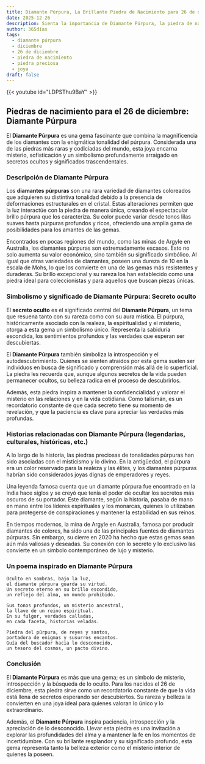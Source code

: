 ```yaml
---
title: Diamante Púrpura, La Brillante Piedra de Nacimiento para 26 de diciembre
date: 2025-12-26
description: Sienta la importancia de Diamante Púrpura, la piedra de nacimiento de 26 de diciembre que simboliza Secreto oculto. Deje que su belleza y significado iluminen su día.
author: 365días
tags:
  - diamante púrpura
  - diciembre
  - 26 de diciembre
  - piedra de nacimiento
  - piedra preciosa
  - joya
draft: false
---
```


{{< youtube id="LDPSThu9BaY" >}}

## Piedras de nacimiento para el 26 de diciembre: Diamante Púrpura

El **Diamante Púrpura** es una gema fascinante que combina la magnificencia de los diamantes con la enigmática tonalidad del púrpura. Considerada una de las piedras más raras y codiciadas del mundo, esta joya encarna misterio, sofisticación y un simbolismo profundamente arraigado en secretos ocultos y significados trascendentales.

### Descripción de Diamante Púrpura

Los **diamantes púrpuras** son una rara variedad de diamantes coloreados que adquieren su distintiva tonalidad debido a la presencia de deformaciones estructurales en el cristal. Estas alteraciones permiten que la luz interactúe con la piedra de manera única, creando el espectacular brillo púrpura que los caracteriza. Su color puede variar desde tonos lilas suaves hasta púrpuras profundos y ricos, ofreciendo una amplia gama de posibilidades para los amantes de las gemas.

Encontrados en pocas regiones del mundo, como las minas de Argyle en Australia, los diamantes púrpuras son extremadamente escasos. Esto no solo aumenta su valor económico, sino también su significado simbólico. Al igual que otras variedades de diamantes, poseen una dureza de 10 en la escala de Mohs, lo que los convierte en una de las gemas más resistentes y duraderas. Su brillo excepcional y su rareza los han establecido como una piedra ideal para coleccionistas y para aquellos que buscan piezas únicas.

### Simbolismo y significado de Diamante Púrpura: Secreto oculto

El **secreto oculto** es el significado central del **Diamante Púrpura**, un tema que resuena tanto con su rareza como con su aura mística. El púrpura, históricamente asociado con la realeza, la espiritualidad y el misterio, otorga a esta gema un simbolismo único. Representa la sabiduría escondida, los sentimientos profundos y las verdades que esperan ser descubiertas.

El **Diamante Púrpura** también simboliza la introspección y el autodescubrimiento. Quienes se sienten atraídos por esta gema suelen ser individuos en busca de significado y comprensión más allá de lo superficial. La piedra les recuerda que, aunque algunos secretos de la vida pueden permanecer ocultos, su belleza radica en el proceso de descubrirlos.

Además, esta piedra inspira a mantener la confidencialidad y valorar el misterio en las relaciones y en la vida cotidiana. Como talismán, es un recordatorio constante de que cada secreto tiene su momento de revelación, y que la paciencia es clave para apreciar las verdades más profundas.

### Historias relacionadas con Diamante Púrpura (legendarias, culturales, históricas, etc.)

A lo largo de la historia, las piedras preciosas de tonalidades púrpuras han sido asociadas con el misticismo y lo divino. En la antigüedad, el púrpura era un color reservado para la realeza y las élites, y los diamantes púrpuras habrían sido considerados joyas dignas de emperadores y reyes.

Una leyenda famosa cuenta que un diamante púrpura fue encontrado en la India hace siglos y se creyó que tenía el poder de ocultar los secretos más oscuros de su portador. Este diamante, según la historia, pasaba de mano en mano entre los líderes espirituales y los monarcas, quienes lo utilizaban para protegerse de conspiraciones y mantener la estabilidad en sus reinos.

En tiempos modernos, la mina de Argyle en Australia, famosa por producir diamantes de colores, ha sido una de las principales fuentes de diamantes púrpuras. Sin embargo, su cierre en 2020 ha hecho que estas gemas sean aún más valiosas y deseadas. Su conexión con lo secreto y lo exclusivo las convierte en un símbolo contemporáneo de lujo y misterio.

### Un poema inspirado en Diamante Púrpura

```
Oculto en sombras, bajo la luz,  
el diamante púrpura guarda su virtud.  
Un secreto eterno en su brillo escondido,  
un reflejo del alma, un mundo prohibido.  

Sus tonos profundos, un misterio ancestral,  
la llave de un reino espiritual.  
En su fulgor, verdades calladas,  
en cada faceta, historias veladas.  

Piedra del púrpura, de reyes y santos,  
portadora de enigmas y susurros encantos.  
Guía del buscador hacia lo desconocido,  
un tesoro del cosmos, un pacto divino.  
```

### Conclusión

El **Diamante Púrpura** es más que una gema; es un símbolo de misterio, introspección y la búsqueda de lo oculto. Para los nacidos el 26 de diciembre, esta piedra sirve como un recordatorio constante de que la vida está llena de secretos esperando ser descubiertos. Su rareza y belleza la convierten en una joya ideal para quienes valoran lo único y lo extraordinario.

Además, el **Diamante Púrpura** inspira paciencia, introspección y la apreciación de lo desconocido. Llevar esta piedra es una invitación a explorar las profundidades del alma y a mantener la fe en los momentos de incertidumbre. Con su brillante resplandor y su significado profundo, esta gema representa tanto la belleza exterior como el misterio interior de quienes la poseen.